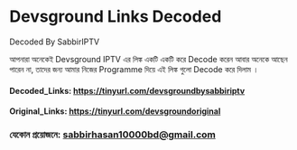 # Devsground Links Decoded
Decoded By SabbirIPTV

আপনারা অনেকেই Devsground IPTV এর লিঙ্ক একটি একটি করে Decode করেন আবার অনেকে আছেন পারেন না, তাদের জন্য আমার নিজের Programme দিয়ে এই লিঙ্ক গুলো Decode করে দিলাম । 

#### Decoded_Links: https://tinyurl.com/devsgroundbysabbiriptv
#### Original_Links: https://tinyurl.com/devsgroundoriginal

### যেকোন প্রয়োজনে: sabbirhasan10000bd@gmail.com
